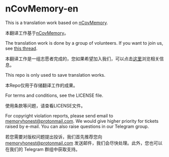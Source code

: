 # nCovMemory-en

This is a translation work based on [nCovMemory](https://github.com/2019ncovmemory/nCovMemory). 

本翻译工作基于[nCovMemory](https://github.com/2019ncovmemory/nCovMemory)。

The translation work is done by a group of volunteers. If you want to join us, see [this thread](https://github.com/2019ncovmemory/nCovMemory/issues/86).

本翻译工作是一组志愿者完成的，您如果希望加入我们，可以点击[这里](https://github.com/2019ncovmemory/nCovMemory/issues/86)浏览相关信息。

This repo is only used to save translation works.

本Repo仅用于存储翻译工作的成果。

For terms and conditions, see the LICENSE file.

使用条款等问题，请查看LICENSE文件。

For copyright violation reports, please send email to memoryhonest@protonmail.com. We would give higher priority for tickets raised by e-mail. You can also raise questions in our Telegram group.

若您需要对版权问题提出投诉，我们首先推荐您向 memoryhonest@protonmail.com 发送邮件，我们会尽快处理。此外，您也可以在我们的 Telegram 群组中获取支持。
